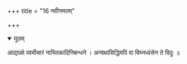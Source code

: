 +++
title = "16 नवीनमतम्"

+++


<details open><summary>मूलम्</summary>

आद्यपक्षे व्यभीचारं नास्तिकादिनिबन्धने । अन्यथासिद्धिमपि वा विघ्नध्वंसेन ते विदुः ॥
</details>

